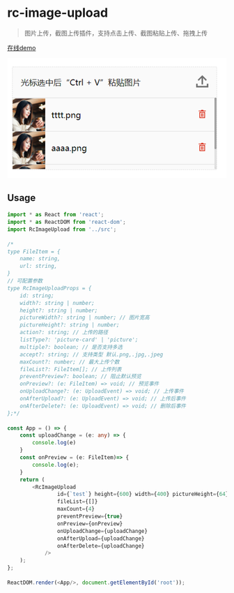 # rc-image-upload

> 图片上传，截图上传插件，支持点击上传、截图粘贴上传、拖拽上传 

[在线demo](https://ligaopeng123-npm.github.io/web-components-repo/?path=/story/example-rcimageupload--props) 

![demo.png](https://github.com/ligaopeng123-npm/web-components-repo/blob/main/packages/image-upload/__tests__/demo.png?raw=true)

## Usage

```typescript
import * as React from 'react';
import * as ReactDOM from 'react-dom';
import RcImageUpload from '../src';

/*
type FileItem = {
	name: string,
	url: string,
}
// 可配置参数
type RcImageUploadProps = {
    id: string;
    width?: string | number;
    height?: string | number;
    pictureWidth?: string | number; // 图片宽高
    pictureHeight?: string | number;
    action?: string; // 上传的路径
    listType?: 'picture-card' | 'picture';
    multiple?: boolean; // 是否支持多选
    accept?: string; // 支持类型 默认.png,.jpg,.jpeg
    maxCount?: number; // 最大上传个数
    fileList?: FileItem[]; // 上传列表
    preventPreview?: boolean; // 阻止默认预览
    onPreview?: (e: FileItem) => void; // 预览事件
    onUploadChange?: (e: UploadEvent) => void; // 上传事件
    onAfterUpload?: (e: UploadEvent) => void; // 上传后事件
    onAfterDelete?: (e: UploadEvent) => void; // 删除后事件
};*/

const App = () => {
    const uploadChange = (e: any) => {
        console.log(e)
    }
    const onPreview = (e: FileItem)=> {
        console.log(e);
    }
    return (
        <RcImageUpload
                id={`test`} height={600} width={400} pictureHeight={64} pictureWidth={64}
                fileList={[]}
                maxCount={4}
				preventPreview={true}
                onPreview={onPreview}
                onUploadChange={uploadChange}
                onAfterUpload={uploadChange}
                onAfterDelete={uploadChange}
            />
    );
};

ReactDOM.render(<App/>, document.getElementById('root'));

```

